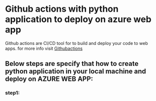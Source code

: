 # Github actions with python application to deploy on azure web app
 Github actions are CI/CD tool for to build and deploy your code to web apps. for more info visit [Githubactions](https://github.com/features/actions)
 
 ## Below steps are specify that how to create python application in your local machine and deploy on AZURE WEB APP:
### step1: 
